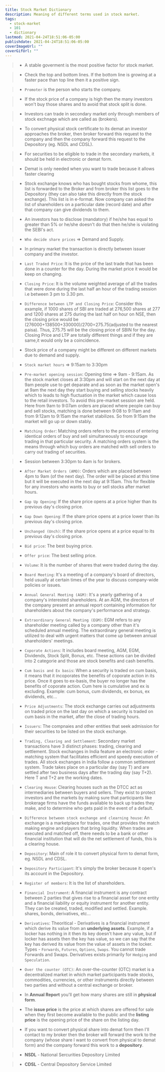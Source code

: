 ```yaml
---
title: Stock Market Dictionary
description: Meaning of different terms used in stock market.
tags:
  - stock-market
  - 101
  - dictionary
lastmod: 2021-04-24T18:51:06-05:00
publishdate: 2021-04-24T18:51:06-05:00
coverImageUrl: ""
coverGifUrl: ""
---
```


> - A stable goverment is the most positive factor for stock market.

> - Check the top and bottom lines. If the bottom line is growing at a faster pace than top line then it a positive sign.

> - `Promoter` is the person who starts the company.

> - If the stock price of a company is high then the many investors won't buy those shares and to avoid that stock split is done.

> - Investors can trade in secondary market only through members of stock exchnage which are called as (brokers).

> - To convert physical stock certificate to its demat an investor approaches the broker, then broker forward this request to the company and then the company forward this request to the Depository (eg. NSDL and CDSL).

> - For securities to be eligible to trade in the secondary markets, it should be held in electronic or demat form.

> - Demat is only needed when you want to trade because it allows faster clearing

> - Stock exchange knows who has bought stocks from whome, this list is forwarded to the Broker and from broker this list goes to the Depository (they can also take this directly from the stock exchange). This list is in e-format. Now company can asked the list of shareholders on a particular date (record date) and after that company can give dividends to them.

> - An investors has to disclose (mandatory) if he/she has equal to greater than 5% or he/she doesn't do that then he/she is violating the SEBI's act.

> - `Who decide share prices` => Demand and Supply.

> - In primary market the transaction is directly between issuer company and the investor.

> - `Last Traded Price`: It is the price of the last trade that has been done in a counter for the day. During the market price it would be keep on changing.

> - `Closing Price`: It is the volume weighted average of all the trades that were done during the last half an hour of the trading session i.e between 3 pm to 3.30 pm.

> - `Difference between LTP and Closing Price`: Consider this example, if 1000 shares of SBI are traded at 276,500 shares at 277 and 1200 shares at 275 during the last half on hour on NSE, then the closing price would be (276000+138500+330000)/2700=275.75(adjusted to the nearest paisa). Thus, 275.75 will be the closing price of SBIN for the day. Closing Price and LTP are totally different things and if they are same,it would only be a coincidence.

> - Stock price of a company might be different on different markets due to demand and supply.

> - `Stock market hours` => 9:15am to 3:30pm

> - `Pre-market opening session`: Opening time => 9am - 9:15am. As the stock market closes at 3:30pm and will start on the next day at 9am people use to get deparate and as soon as the market open's at 9am the next day they start buying and selling stocks heavily which to leads to high fluctuation in the market which cause loss to the retail investors. To avoid this pre-market session are held. Here from 9am to 9:07am orders are placed where people can buy and sell stocks, matching is done between 9:08 to 9:11am and from 9:12am to 9:15am the market stabilizes. So from 9:15am the market will go up or down stably.

> - `Matching Order`: Matching orders refers to the process of entering identical orders of buy and sell simultaneously to encourage trading in that particular security. A matching orders system is the means through which buy orders are matched with sell orders to carry out trading of securities.

> - Session between 3:30pm to 4am is for brokers.

> - `After Market Orders (AMO)`: Orders which are placed between 4pm to 9am (of the next day). The order will be placed at this time but it will be executed in the next day at 9:15am. This for flexible for any investors who wants to buy or sell stocks after market hours.

> - `Gap Up Opening`: If the share price opens at a price higher than its previous day's closing price.

> - `Gap Down Opening`: If the share price opens at a price lower than its previous day's closing price.

> - `Unchanged (Unch)`: If the share price opens at a price equal to its previous day's closing price.

> - `Bid price`: The best buying price.

> - `Offer price`: The best selling price.

> - `Volume`: It is the number of shares that were traded during the day.

> - `Board Meeting`: It's a meeting of a company's board of directors, held usually at certain times of the year to discuss company-wide policies or issues.

> - `Annual General Meeting (AGM)`: It's a yearly gathering of a company's interested shareholders. At an AGM, the directors of the company present an annual report containing information for shareholders about the company's performance and strategy.

> - `Extraordinary General Meeting (EGM)`: EGM refers to any shareholder meeting called by a company other than it's scheduled annual meeting. The extraordinary general meeting is utilized to deal with urgent matters that come up between annual shareholders' meetings.

> - `Coporate Actions`: It includes board meeting, AGM, EGM, Dividends, Stock Split, Bonus, etc. These actions can be divided into 2 categorie and those are stock benefits and cash benefits.

> - `Cum basis and Ex basis`: When a security is traded on cum basis, it means that it incoporates the benefits of coporate action in its price. Once it goes to ex-basis, the buyer no longer has the benefits of coporate action. Cum here is cumulative and ex is excluding. Example: cum bonus, cum dividends, ex bonus, ex dividends, etc...

> - `Price Adjustments`: The stock exchange carries out adjustments on traded price on the last day on which a security is traded on cum basis in the market, after the close of trading hours.

> - `Issuers`: The compnaies and other entities that seek admission for their securities to be listed on the stock exchange.

> - `Trading, Clearing and Settlement`: Secondary market transactions have 3 distinct phases: trading, clearing and settlement. Stock exchanges in India feature an electronic order - matching system that facilitates efficient and speedy execution of trades. All stock exchanges in India follow a common settlement system. Trade takes place on a particular day (say T) and are settled after two business days after the trading day (say T+2). Here T and T+2 are the working dates.

> - `Clearing House`: Clearing houses such as the DTCC act as intermediaries between buyers and sellers. They exist to protect investors and the markets by making sure that participants like brokerage firms have the funds available to back up trades they make, and to determine who gets paid in the event of a default.

> - `Difference between stock exchange and clearning house`: An exchange is a marketplace for trades, one that provides the match making engine and players that bring liquidity. When trades are executed and matched off, there needs to be a bank or other financial institution that will do the net settlement of funds, this is a clearing house.

> - `Depository`: Main of role it to convert physical form to demat form, eg. NSDL and CDSL.

> - `Depository Participant`: It's simply the broker because it open's its account in the Depository.

> - `Register of members`: It is the list of shareholders.

> - `Financial Instrument`: A financial instrument is any contract between 2 parties that gives rise to a financial asset for one entity and a financial liability or equity instrument for another entity. They can be created, traded, modified and settled. Example. shares, bonds, derivatives, etc...

> - `Derivatives`: Theoritical - Derivatives is a financial instrument which derive its value from an **underlying assets**. Example, if a locker has nothing in it then its key doesn't have any value, but if locker has assets then the key has value, so we can say that the key has derived its value from the value of assets in the locker. Types - `Forwards`, `Futures`, `Options`, `Swaps`. You cannot trade Forwards and Swaps. Derivatives exists primarily for `Hedging` and `Speculation`.

> - `Over the counter (OTC)`: An over-the-counter (OTC) market is a decentralized market in which market participants trade stocks, commodities, currencies, or other instruments directly between two parties and without a central exchange or broker.

> - In **Annual Report** you'll get how many shares are still in **physical form**.

> - The **issue price** is the price at which shares are offered for sale when they first become available to the public and the **listing price** is the opening price of the share on the listing day.

> - If you want to convert physical share into demat form then I'll contact to my broker then the broker will forward the work to the company (whose share I want to convert from physical to demat form) and the company forward this work to a **depository**.

> - **NSDL** - National Sercurities Depository Limited

> - **CDSL** - Central Depository Service Limited
